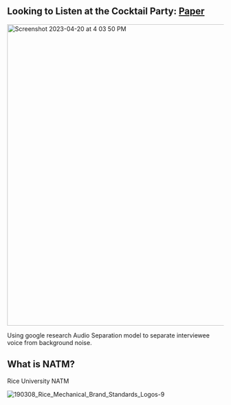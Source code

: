 ## Looking to Listen at the Cocktail Party: [Paper](https://arxiv.org/abs/1804.03619)<br>

<img width="700" alt="Screenshot 2023-04-20 at 4 03 50 PM" src="https://user-images.githubusercontent.com/34732790/233487351-c0865b70-7e52-4b00-b9ed-53be9e456338.png">

Using google research Audio Separation model to separate interviewee voice from background noise. <br>
## What is NATM? <br>
Rice University NATM <br>

![190308_Rice_Mechanical_Brand_Standards_Logos-9](https://user-images.githubusercontent.com/34732790/233485974-1c320b33-0285-4652-9bd6-a351552ad2ce.png)

